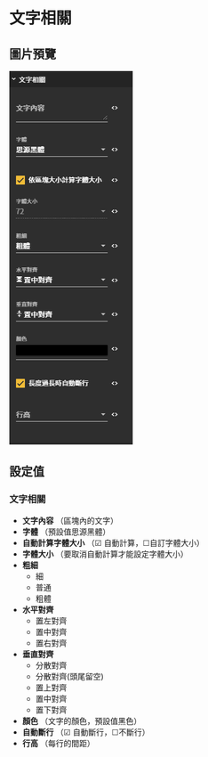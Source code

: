 # 文字相關

## 圖片預覽

![&#x6587;&#x5B57;&#x8A2D;&#x5B9A;&#x6B04;](../../../.gitbook/assets/wen-zi-xiang-guan.png)

## 設定值

### 文字相關

* **文字內容** （區塊內的文字）
* **字體** （預設值思源黑體）
* **自動計算字體大小** （☑ 自動計算，☐自訂字體大小）
* **字體大小** （要取消自動計算才能設定字體大小）
* **粗細**
  * 細
  * 普通
  * 粗體
* **水平對齊**
  * 置左對齊
  * 置中對齊
  * 置右對齊
* **垂直對齊**
  * 分散對齊
  * 分散對齊\(頭尾留空\)
  * 置上對齊
  * 置中對齊
  * 置下對齊
* **顏色** （文字的顏色，預設值黑色）
* **自動斷行** （☑ 自動斷行，☐不斷行）
* **行高** （每行的間距）

